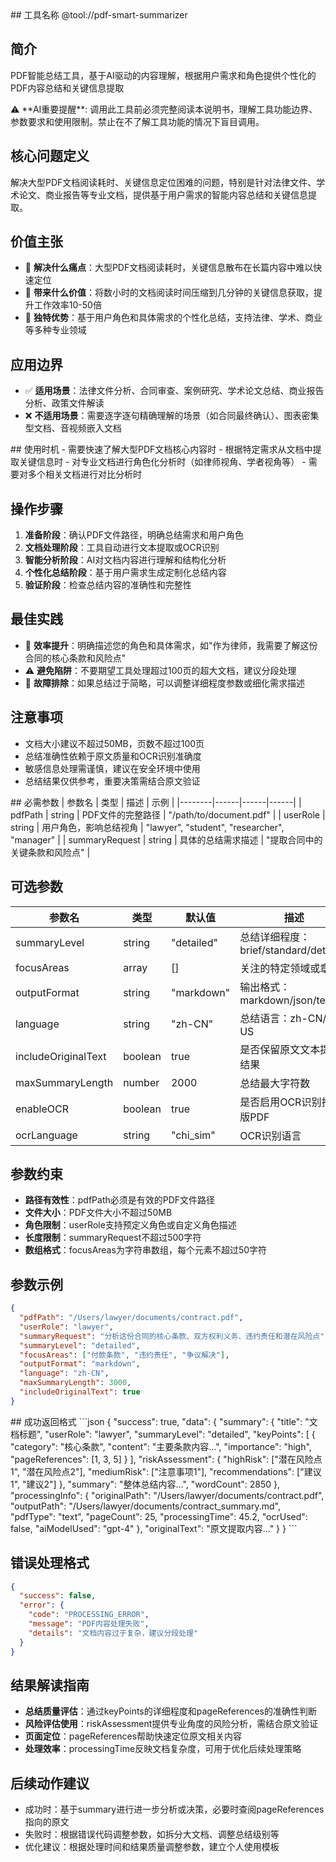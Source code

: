 <tool>
<identity>
## 工具名称
@tool://pdf-smart-summarizer

## 简介
PDF智能总结工具，基于AI驱动的内容理解，根据用户需求和角色提供个性化的PDF内容总结和关键信息提取
</identity>

<purpose>
⚠️ **AI重要提醒**: 调用此工具前必须完整阅读本说明书，理解工具功能边界、参数要求和使用限制。禁止在不了解工具功能的情况下盲目调用。

## 核心问题定义
解决大型PDF文档阅读耗时、关键信息定位困难的问题，特别是针对法律文件、学术论文、商业报告等专业文档，提供基于用户需求的智能内容总结和关键信息提取。

## 价值主张
- 🎯 **解决什么痛点**：大型PDF文档阅读耗时，关键信息散布在长篇内容中难以快速定位
- 🚀 **带来什么价值**：将数小时的文档阅读时间压缩到几分钟的关键信息获取，提升工作效率10-50倍
- 🌟 **独特优势**：基于用户角色和具体需求的个性化总结，支持法律、学术、商业等多种专业领域

## 应用边界
- ✅ **适用场景**：法律文件分析、合同审查、案例研究、学术论文总结、商业报告分析、政策文件解读
- ❌ **不适用场景**：需要逐字逐句精确理解的场景（如合同最终确认）、图表密集型文档、音视频嵌入文档
</purpose>

<usage>
## 使用时机
- 需要快速了解大型PDF文档核心内容时
- 根据特定需求从文档中提取关键信息时
- 对专业文档进行角色化分析时（如律师视角、学者视角等）
- 需要对多个相关文档进行对比分析时

## 操作步骤
1. **准备阶段**：确认PDF文件路径，明确总结需求和用户角色
2. **文档处理阶段**：工具自动进行文本提取或OCR识别
3. **智能分析阶段**：AI对文档内容进行理解和结构化分析
4. **个性化总结阶段**：基于用户需求生成定制化总结内容
5. **验证阶段**：检查总结内容的准确性和完整性

## 最佳实践
- 🎯 **效率提升**：明确描述您的角色和具体需求，如"作为律师，我需要了解这份合同的核心条款和风险点"
- ⚠️ **避免陷阱**：不要期望工具处理超过100页的超大文档，建议分段处理
- 🔧 **故障排除**：如果总结过于简略，可以调整详细程度参数或细化需求描述

## 注意事项
- 文档大小建议不超过50MB，页数不超过100页
- 总结准确性依赖于原文质量和OCR识别准确度
- 敏感信息处理需谨慎，建议在安全环境中使用
- 总结结果仅供参考，重要决策需结合原文验证
</usage>

<parameter>
## 必需参数
| 参数名 | 类型 | 描述 | 示例 |
|--------|------|------|------|
| pdfPath | string | PDF文件的完整路径 | "/path/to/document.pdf" |
| userRole | string | 用户角色，影响总结视角 | "lawyer", "student", "researcher", "manager" |
| summaryRequest | string | 具体的总结需求描述 | "提取合同中的关键条款和风险点" |

## 可选参数
| 参数名 | 类型 | 默认值 | 描述 |
|--------|------|--------|------|
| summaryLevel | string | "detailed" | 总结详细程度：brief/standard/detailed |
| focusAreas | array | [] | 关注的特定领域或章节 |
| outputFormat | string | "markdown" | 输出格式：markdown/json/text |
| language | string | "zh-CN" | 总结语言：zh-CN/en-US |
| includeOriginalText | boolean | true | 是否保留原文文本提取结果 |
| maxSummaryLength | number | 2000 | 总结最大字符数 |
| enableOCR | boolean | true | 是否启用OCR识别扫描版PDF |
| ocrLanguage | string | "chi_sim" | OCR识别语言 |

## 参数约束
- **路径有效性**：pdfPath必须是有效的PDF文件路径
- **文件大小**：PDF文件大小不超过50MB
- **角色限制**：userRole支持预定义角色或自定义角色描述
- **长度限制**：summaryRequest不超过500字符
- **数组格式**：focusAreas为字符串数组，每个元素不超过50字符

## 参数示例
```json
{
  "pdfPath": "/Users/lawyer/documents/contract.pdf",
  "userRole": "lawyer",
  "summaryRequest": "分析这份合同的核心条款、双方权利义务、违约责任和潜在风险点",
  "summaryLevel": "detailed",
  "focusAreas": ["付款条款", "违约责任", "争议解决"],
  "outputFormat": "markdown",
  "language": "zh-CN",
  "maxSummaryLength": 3000,
  "includeOriginalText": true
}
```
</parameter>

<outcome>
## 成功返回格式
```json
{
  "success": true,
  "data": {
    "summary": {
      "title": "文档标题",
      "userRole": "lawyer",
      "summaryLevel": "detailed",
      "keyPoints": [
        {
          "category": "核心条款",
          "content": "主要条款内容...",
          "importance": "high",
          "pageReferences": [1, 3, 5]
        }
      ],
      "riskAssessment": {
        "highRisk": ["潜在风险点1", "潜在风险点2"],
        "mediumRisk": ["注意事项1"],
        "recommendations": ["建议1", "建议2"]
      },
      "summary": "整体总结内容...",
      "wordCount": 2850
    },
    "processingInfo": {
      "originalPath": "/Users/lawyer/documents/contract.pdf",
      "outputPath": "/Users/lawyer/documents/contract_summary.md",
      "pdfType": "text",
      "pageCount": 25,
      "processingTime": 45.2,
      "ocrUsed": false,
      "aiModelUsed": "gpt-4"
    },
    "originalText": "原文提取内容..."
  }
}
```

## 错误处理格式
```json
{
  "success": false,
  "error": {
    "code": "PROCESSING_ERROR",
    "message": "PDF内容处理失败",
    "details": "文档内容过于复杂，建议分段处理"
  }
}
```

## 结果解读指南
- **总结质量评估**：通过keyPoints的详细程度和pageReferences的准确性判断
- **风险评估使用**：riskAssessment提供专业角度的风险分析，需结合原文验证
- **页面定位**：pageReferences帮助快速定位原文相关内容
- **处理效率**：processingTime反映文档复杂度，可用于优化后续处理策略

## 后续动作建议
- 成功时：基于summary进行进一步分析或决策，必要时查阅pageReferences指向的原文
- 失败时：根据错误代码调整参数，如拆分大文档、调整总结级别等
- 优化建议：根据处理时间和结果质量调整参数，建立个人使用模板
</outcome>
</tool>